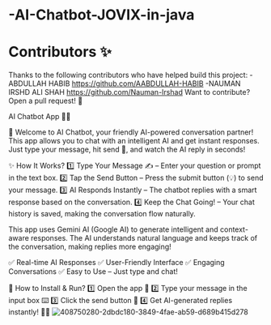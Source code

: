 # -AI-Chatbot-JOVIX-in-java

# Contributors ✨
Thanks to the following contributors who have helped build this project:
-ABDULLAH HABIB https://github.com/AABDULLAH-HABIB 
-NAUMAN IRSHD ALI SHAH  https://github.com/Nauman-Irshad
Want to contribute? Open a pull request! 🎉

AI Chatbot App 🤖💬

🚀 Welcome to AI Chatbot, your friendly AI-powered conversation partner! This app allows you to chat with an intelligent AI and get instant responses. Just type your message, hit send 📩, and watch the AI reply in seconds!

✨ How It Works?
1️⃣ Type Your Message ✍ – Enter your question or prompt in the text box.
2️⃣ Tap the Send Button  – Press the submit button (💡) to send your message.
3️⃣ AI Responds Instantly  – The chatbot replies with a smart response based on the conversation.
4️⃣ Keep the Chat Going! – Your chat history is saved, making the conversation flow naturally.

This app uses Gemini AI (Google AI) to generate intelligent and context-aware responses. The AI understands natural language and keeps track of the conversation, making replies more engaging!

✅ Real-time AI Responses 
✅ User-Friendly Interface
✅ Engaging Conversations
✅ Easy to Use – Just type and chat!

🔧 How to Install & Run?
1️⃣ Open the app 📲
2️⃣ Type your message in the input box ⌨️
3️⃣ Click the send button 🚀
4️⃣ Get AI-generated replies instantly! 💬🤖
![408750280-2dbdc180-3849-4fae-ab59-d689b415d278](https://github.com/user-attachments/assets/9eb38475-d443-4deb-8e77-769bba182404)
